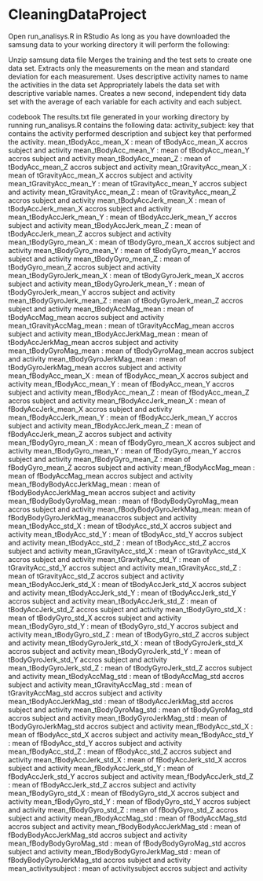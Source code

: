 # CleaningDataProject

Open run_analisys.R in RStudio
As long as you have downloaded the samsung data to your working directory it will perform the following:

Unzip samsung data file
Merges the training and the test sets to create one data set.
Extracts only the measurements on the mean and standard deviation for each measurement. 
Uses descriptive activity names to name the activities in the data set
Appropriately labels the data set with descriptive variable names. 
Creates a new second, independent tidy data set with the average of each variable for each activity and each subject.

codebook
The results.txt file generated in your working directory by running run_analisys.R contains the following data:
activity_subject: key that contains the activity performed description and subject key that performed the activity.
mean_tBodyAcc_mean_X           : mean of tBodyAcc_mean_X           accros subject and activity
mean_tBodyAcc_mean_Y           : mean of tBodyAcc_mean_Y           accros subject and activity
mean_tBodyAcc_mean_Z          : mean of tBodyAcc_mean_Z          accros subject and activity
mean_tGravityAcc_mean_X        : mean of tGravityAcc_mean_X        accros subject and activity
mean_tGravityAcc_mean_Y        : mean of tGravityAcc_mean_Y        accros subject and activity
mean_tGravityAcc_mean_Z       : mean of tGravityAcc_mean_Z       accros subject and activity
mean_tBodyAccJerk_mean_X      : mean of tBodyAccJerk_mean_X      accros subject and activity
mean_tBodyAccJerk_mean_Y       : mean of tBodyAccJerk_mean_Y       accros subject and activity
mean_tBodyAccJerk_mean_Z      : mean of tBodyAccJerk_mean_Z      accros subject and activity
mean_tBodyGyro_mean_X          : mean of tBodyGyro_mean_X          accros subject and activity
mean_tBodyGyro_mean_Y          : mean of tBodyGyro_mean_Y          accros subject and activity
mean_tBodyGyro_mean_Z         : mean of tBodyGyro_mean_Z         accros subject and activity
mean_tBodyGyroJerk_mean_X      : mean of tBodyGyroJerk_mean_X      accros subject and activity
mean_tBodyGyroJerk_mean_Y      : mean of tBodyGyroJerk_mean_Y      accros subject and activity
mean_tBodyGyroJerk_mean_Z     : mean of tBodyGyroJerk_mean_Z     accros subject and activity
mean_tBodyAccMag_mean          : mean of tBodyAccMag_mean          accros subject and activity
mean_tGravityAccMag_mean       : mean of tGravityAccMag_mean       accros subject and activity
mean_tBodyAccJerkMag_mean     : mean of tBodyAccJerkMag_mean     accros subject and activity
mean_tBodyGyroMag_mean         : mean of tBodyGyroMag_mean         accros subject and activity
mean_tBodyGyroJerkMag_mean     : mean of tBodyGyroJerkMag_mean     accros subject and activity
mean_fBodyAcc_mean_X          : mean of fBodyAcc_mean_X          accros subject and activity
mean_fBodyAcc_mean_Y           : mean of fBodyAcc_mean_Y           accros subject and activity
mean_fBodyAcc_mean_Z           : mean of fBodyAcc_mean_Z           accros subject and activity
mean_fBodyAccJerk_mean_X      : mean of fBodyAccJerk_mean_X      accros subject and activity
mean_fBodyAccJerk_mean_Y       : mean of fBodyAccJerk_mean_Y       accros subject and activity
mean_fBodyAccJerk_mean_Z       : mean of fBodyAccJerk_mean_Z       accros subject and activity
mean_fBodyGyro_mean_X         : mean of fBodyGyro_mean_X         accros subject and activity
mean_fBodyGyro_mean_Y          : mean of fBodyGyro_mean_Y          accros subject and activity
mean_fBodyGyro_mean_Z          : mean of fBodyGyro_mean_Z          accros subject and activity
mean_fBodyAccMag_mean         : mean of fBodyAccMag_mean         accros subject and activity
mean_fBodyBodyAccJerkMag_mean  : mean of fBodyBodyAccJerkMag_mean  accros subject and activity
mean_fBodyBodyGyroMag_mean     : mean of fBodyBodyGyroMag_mean     accros subject and activity
mean_fBodyBodyGyroJerkMag_mean: mean of fBodyBodyGyroJerkMag_meanaccros subject and activity
mean_tBodyAcc_std_X            : mean of tBodyAcc_std_X            accros subject and activity
mean_tBodyAcc_std_Y            : mean of tBodyAcc_std_Y            accros subject and activity
mean_tBodyAcc_std_Z           : mean of tBodyAcc_std_Z           accros subject and activity
mean_tGravityAcc_std_X         : mean of tGravityAcc_std_X         accros subject and activity
mean_tGravityAcc_std_Y         : mean of tGravityAcc_std_Y         accros subject and activity
mean_tGravityAcc_std_Z        : mean of tGravityAcc_std_Z        accros subject and activity
mean_tBodyAccJerk_std_X        : mean of tBodyAccJerk_std_X        accros subject and activity
mean_tBodyAccJerk_std_Y        : mean of tBodyAccJerk_std_Y        accros subject and activity
mean_tBodyAccJerk_std_Z       : mean of tBodyAccJerk_std_Z       accros subject and activity
mean_tBodyGyro_std_X           : mean of tBodyGyro_std_X           accros subject and activity
mean_tBodyGyro_std_Y           : mean of tBodyGyro_std_Y           accros subject and activity
mean_tBodyGyro_std_Z          : mean of tBodyGyro_std_Z          accros subject and activity
mean_tBodyGyroJerk_std_X       : mean of tBodyGyroJerk_std_X       accros subject and activity
mean_tBodyGyroJerk_std_Y       : mean of tBodyGyroJerk_std_Y       accros subject and activity
mean_tBodyGyroJerk_std_Z      : mean of tBodyGyroJerk_std_Z      accros subject and activity
mean_tBodyAccMag_std           : mean of tBodyAccMag_std           accros subject and activity
mean_tGravityAccMag_std        : mean of tGravityAccMag_std        accros subject and activity
mean_tBodyAccJerkMag_std      : mean of tBodyAccJerkMag_std      accros subject and activity
mean_tBodyGyroMag_std          : mean of tBodyGyroMag_std          accros subject and activity
mean_tBodyGyroJerkMag_std      : mean of tBodyGyroJerkMag_std      accros subject and activity
mean_fBodyAcc_std_X           : mean of fBodyAcc_std_X           accros subject and activity
mean_fBodyAcc_std_Y            : mean of fBodyAcc_std_Y            accros subject and activity
mean_fBodyAcc_std_Z            : mean of fBodyAcc_std_Z            accros subject and activity
mean_fBodyAccJerk_std_X       : mean of fBodyAccJerk_std_X       accros subject and activity
mean_fBodyAccJerk_std_Y        : mean of fBodyAccJerk_std_Y        accros subject and activity
mean_fBodyAccJerk_std_Z        : mean of fBodyAccJerk_std_Z        accros subject and activity
mean_fBodyGyro_std_X          : mean of fBodyGyro_std_X          accros subject and activity
mean_fBodyGyro_std_Y           : mean of fBodyGyro_std_Y           accros subject and activity
mean_fBodyGyro_std_Z           : mean of fBodyGyro_std_Z           accros subject and activity
mean_fBodyAccMag_std          : mean of fBodyAccMag_std          accros subject and activity
mean_fBodyBodyAccJerkMag_std   : mean of fBodyBodyAccJerkMag_std   accros subject and activity
mean_fBodyBodyGyroMag_std      : mean of fBodyBodyGyroMag_std      accros subject and activity
mean_fBodyBodyGyroJerkMag_std : mean of fBodyBodyGyroJerkMag_std accros subject and activity
mean_activitysubject : mean of activitysubject accros subject and activity
